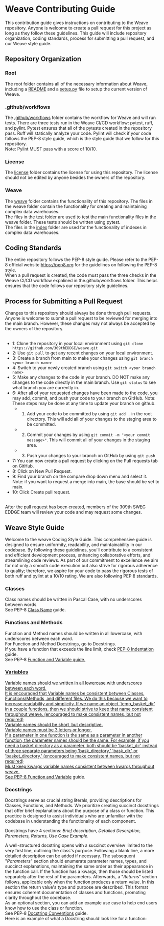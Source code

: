 # Weave Contributing Guide
This contribution guide gives instructions on contributing to the Weave repository. Anyone is welcome to create a pull request for this project as long as they follow these guidelines. This guide will include repository organization, coding standards, process for submitting a pull request, and our Weave style guide.

## Repository Organization

### Root
The root folder contains all of the necessary information about Weave, including a <a href="https://github.com/309thEDDGE/weave/blob/main/README.md">README</a> and a <a href="https://github.com/309thEDDGE/weave/blob/main/setup.py">setup.py</a> file to setup the current version of Weave.

### .github/workflows
The <a href="https://github.com/309thEDDGE/weave/blob/main/.github/workflows/pytest_and_ruff.yml">.github/workflows</a> folder contains the workflow for Weave and will run tests. There are three tests run in the Weave CI/CD workflow: pytest, ruff, and pylint. 
Pytest ensures that all of the pytests created in the repository pass. Ruff will statically analyze your code. Pylint will check if your code follows the PEP-8 style guide, which is the style guide that we follow for this repository.
<br>
Note: Pylint MUST pass with a score of 10/10.

### License
The <a href="https://github.com/309thEDDGE/weave/blob/main/license/LICENSE.txt">license</a> folder contains the license for using this repository. The license should not be edited by anyone besides the owners of the repository.

### Weave
The <a href="https://github.com/309thEDDGE/weave/tree/main/weave">weave</a> folder contains the functionality of this repository. 
The files in the weave folder contain the functionality for creating and maintaining complex data warehouses. 
<br>
The files in the <a href="https://github.com/309thEDDGE/weave/tree/main/weave/tests">test</a> folder are used to test the main functionality files in the weave folder. These tests should be written using pytest. 
<br>
The files in the <a href="https://github.com/309thEDDGE/weave/tree/main/weave/index">index</a> folder are used for the functionality of indexes in complex data warehouses.

## Coding Standards
The entire repository follows the PEP-8 style guide. Please refer to the PEP-8 official website <a href="https://pep8.org">https://pep8.org</a> for the guidelines on following the PEP-8 style. 
<br>
When a pull request is created, the code must pass the three checks in the Weave CI/CD workflow expalined in the.github/workflows folder. This helps ensures that the code follows our repository style guidelines. 

## Process for Submitting a Pull Request
Changes to this repository should always be done through pull requests. Anyone is welcome to submit a pull request to be reviewed for merging into the main branch. However, these changes may not always be accepted by the owners of the repository.
<br>
<br>
- 1: Clone the repository in your local environment using `git clone https://github.com/309thEDDGE/weave.git`
- 2: Use `git pull` to get any recent changes on your local environment.
- 3: Create a branch from main to make your changes using `git branch <your branch name>`
- 4: Switch to your newly created branch using `git switch <your branch name>`
- 5: Make any changes to the code in your branch. DO NOT make any changes to the code directly in the main branch. Use `git status` to see what branch you 
are currently in.
- 6: After all of your requested changes have been made to the code, you may add, commit, and push your code to your branch on GitHub.
  Note: These steps may be done at any time to update your branch on github.
  - 1. Add your code to be committed by using `git add .` in the root directory. This will add all of your changes to the staging area to be committed.
  - 2. Commit your changes by using `git commit -m "<your commit message>"`. This will commit all of your changes in the staging area.
  - 3. Push your changes to your branch on GitHub by using `git push`
- 7: You can now create a pull request by clicking on the Pull requests tab on GitHub.
- 8: Click on New Pull Request.
- 9: Find your branch on the compare drop down menu and select it. Note: if you want to request a merge into main, the base should be set to main.
- 10: Click Create pull request.
<br>
After the pull request has been created, members of the 309th SWEG EDDGE team will review your code and may request some changes.

## Weave Style Guide
Welcome to the weave Coding Style Guide. This comprehensive guide is designed to ensure uniformity, readability, and maintainability in our codebase. By following these guidelines, you'll contribute to a consistent and efficient development process, enhancing collaborative efforts, and streamlining code reviews. As part of our commitment to excellence we aim for not only a smooth code execution but also strive for rigorous adherence to quality; therefore, we aspire for your code to pass the rigorous tests of both ruff and pylint at a 10/10 rating. We are also following PEP 8 standards.
<br>
### Classes
Class names should be written in Pascal Case, with no underscores between words. <br> 
See PEP-8 <a href="https://peps.python.org/pep-0008/#class-names">Class Name</a> guide.
<br>
### Functions and Methods
Function and Method names should be written in all lowercase, with underscores between each word. <br>
For Function and Method Docstrings, go to Docstrings. <br>
If you have a function that exceeds the line limit, check <a href="https://peps.python.org/pep-0008/#indentation">PEP-8 Indentation</a> guide. <br>
See PEP-8 <a href="https://peps.python.org/pep-0008/#function-and-variable-names">Function and Variable guide.
<br>
### Variables
Variable names should we written in all lowercase with underscores between each word. <br>
It is encouraged that Variable names be consistent between Classes, Functions/Methods, and different files. We do this because we want to increase readability and simplicity. If we name an object 'temp_basket_dir' in a couple functions, then we should strive to keep that name consistent throughout weave. (encouraged to make consistent names, but not required) <br>
Variable names should be short, but descriptive. <br>
Variable names must be 3 letters or longer. <br>
If a parameter in one function is the same as a parameter in another function, the parameter names should be the same. For example, if you need a basket directory as a parameter, both should be 'basket_dir' instead of three separate parameters being 'bask_directory,' 'bask_dir,' or 'basket_directory.' (encouraged to make consistent names, but not required) <br>
Must keep kwargs variable names consistent between kwargs throughout weave. <br>
See PEP-8 <a href="https://peps.python.org/pep-0008/#function-and-variable-names">Function and Variable</a> guide.
<br>
### Docstrings
<p>Docstrings serve as crucial string literals, providing descriptions for Classes, Functions, and Methods. We prioritize creating succinct docstrings that offer brief explanations about the purpose of a class or function. This practice is designed to assist individuals who are unfamiliar with the codebase in understanding the functionality of each component.</p>
<p>Docstrings have 4 sections: <i>Brief description, Detailed Description, Parameters, Returns, Use Case Example</i>.</p>
A well-structured docstring opens with a succinct overview limited to the very first line, outlining the class's purpose. Following a blank line, a more detailed description can be added if necessary. The subsequent "<i>Parameters</i>" section should enumerate parameter names, types, and succinct explanations, maintaining the same order as their appearance in the function call. If the function has a kwargs, then those should be listed separately after the rest of the parameters. Afterwards, a "<i>Returns</i>" section follows, applicable only when the function produces a return value. In this section the return value's type and purpose are described. This format ensures coherent documentation of classes and functions, promoting clarity throughout the codebase. <br>
As an optional section, you can add an example use case to help end users know how to use the class or function. <br>
See PEP-8 <a href="https://peps.python.org/pep-0257/">Docstring Conventions</a> guide. <br>
Here is an example of what a Docstring should look like for a function:













